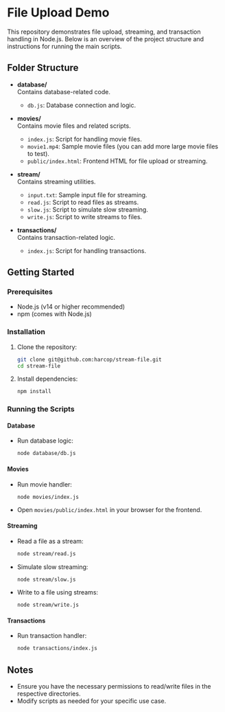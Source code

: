 # File Upload Demo

This repository demonstrates file upload, streaming, and transaction handling in Node.js. Below is an overview of the project structure and instructions for running the main scripts.

## Folder Structure

- **database/**  
  Contains database-related code.
  - `db.js`: Database connection and logic.

- **movies/**  
  Contains movie files and related scripts.
  - `index.js`: Script for handling movie files.
  - `movie1.mp4`: Sample movie files (you can add more large movie files to test).
  - `public/index.html`: Frontend HTML for file upload or streaming.

- **stream/**  
  Contains streaming utilities.
  - `input.txt`: Sample input file for streaming.
  - `read.js`: Script to read files as streams.
  - `slow.js`: Script to simulate slow streaming.
  - `write.js`: Script to write streams to files.

- **transactions/**  
  Contains transaction-related logic.
  - `index.js`: Script for handling transactions.

## Getting Started

### Prerequisites

- Node.js (v14 or higher recommended)
- npm (comes with Node.js)

### Installation

1. Clone the repository:
   ```sh
   git clone git@github.com:harcop/stream-file.git
   cd stream-file
   ```
2. Install dependencies:
   ```sh
   npm install
   ```

### Running the Scripts

#### Database

- Run database logic:
  ```sh
  node database/db.js
  ```

#### Movies

- Run movie handler:
  ```sh
  node movies/index.js
  ```
- Open `movies/public/index.html` in your browser for the frontend.

#### Streaming

- Read a file as a stream:
  ```sh
  node stream/read.js
  ```
- Simulate slow streaming:
  ```sh
  node stream/slow.js
  ```
- Write to a file using streams:
  ```sh
  node stream/write.js
  ```

#### Transactions

- Run transaction handler:
  ```sh
  node transactions/index.js
  ```

## Notes

- Ensure you have the necessary permissions to read/write files in the respective directories.
- Modify scripts as needed for your specific use case.
